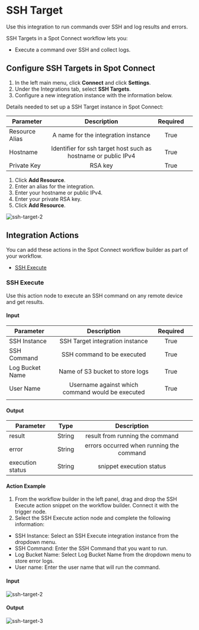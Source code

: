 # SSH Target

Use this integration to run commands over SSH and log results and errors.

SSH Targets in a Spot Connect workflow lets you:

- Execute a command over SSH and collect logs.

## Configure SSH Targets in Spot Connect

1. In the left main menu, click **Connect** and click **Settings**.
2. Under the Integrations tab, select **SSH Targets**.
3. Configure a new integration instance with the information below.

Details needed to set up a SSH Target instance in Spot Connect:

| Parameter      |                          Description                           | Required |     |
| -------------- | :------------------------------------------------------------: | :------: | --- |
| Resource Alias |              A name for the integration instance               |   True   |     |
| Hostname       | Identifier for ssh target host such as hostname or public IPv4 |   True   |     |
| Private Key    |                            RSA key                             |   True   |     |

1. Click **Add Resource**.
2. Enter an alias for the integration.
3. Enter your hostname or public IPv4.
4. Enter your private RSA key.
5. Click **Add Resource**.

![ssh-target-2](https://github.com/spotinst/help/assets/106514736/faa89889-14b9-45fd-a9d3-37ffd5028bfa)

## Integration Actions

You can add these actions in the Spot Connect workflow builder as part of your workflow.

- [SSH Execute](spot-connect/integrations/ssh?id=ssh-execute)

### SSH Execute

Use this action node to execute an SSH command on any remote device and get results.

#### Input

| Parameter       |                   Description                    | Required |     |
| --------------- | :----------------------------------------------: | :------: | --- |
| SSH Instance    |         SSH Target integration instance          |   True   |     |
| SSH Command     |            SSH command to be executed            |   True   |     |
| Log Bucket Name |         Name of S3 bucket to store logs          |   True   |     |
| User Name       | Username against which command would be executed |   True   |     |
|                 |                                                  |          |     |

#### Output

| Parameter        |  Type  |               Description                |     |
| ---------------- | :----: | :--------------------------------------: | --- |
| result           | String |     result from running the command      |     |
| error            | String | errors occurred when running the command |     |
| execution status | String |         snippet execution status         |     |

#### Action Example

1. From the workflow builder in the left panel, drag and drop the SSH Execute action snippet on the workflow builder. Connect it with the trigger node.
2. Select the SSH Execute action node and complete the following information:

- SSH Instance: Select an SSH Execute integration instance from the dropdown menu.
- SSH Command: Enter the SSH Command that you want to run.
- Log Bucket Name: Select Log Bucket Name from the dropdown menu to store error logs.
- User name: Enter the user name that will run the command.

#### Input

![ssh-target-2](https://github.com/spotinst/help/assets/106514736/89a8d7b2-51eb-4dfb-8ef1-9337e65e404f)

#### Output

![ssh-target-3](https://github.com/spotinst/help/assets/106514736/4abc8039-c658-48c8-9cfe-bdaaf9ed937b)
